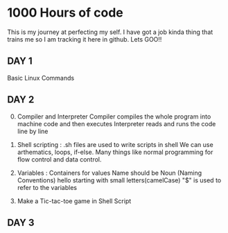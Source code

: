# 1000 Hours of code 
This is my journey at perfecting my self. I have got a job kinda thing that trains me so I am tracking it here in github.
Lets GOO!!
## DAY 1
Basic Linux Commands

## DAY 2
0. Compiler and Interpreter
Compiler compiles the whole program into machine code and then executes
Interpreter reads and runs the code line by line

1. Shell scripting :
.sh files are used to write scripts in shell
We can use arthematics, loops, if-else. Many things like normal programming for flow control and data control.

2. Variables : 
Containers for values
Name should be Noun (Naming Conventions)
hello starting with small letters(camelCase)
"$" is used to refer to the variables

3. Make a Tic-tac-toe game in Shell Script

## DAY 3

